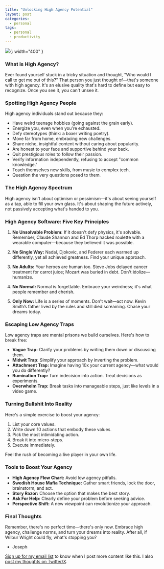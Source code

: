 ```yaml
---
title: "Unlocking High Agency Potential"
layout: post
categories:
  - personal
tags:
  - personal
  - productivity
---
```

![](/assets/images/high_agency_banner.png){: width="400" }
### What is High Agency?

Ever found yourself stuck in a tricky situation and thought, "Who would I call to get me out of this?" That person you just thought of—that's someone with high agency. It's an elusive quality that's hard to define but easy to recognize. Once you see it, you can't unsee it.

### Spotting High Agency People

High agency individuals stand out because they:

- Have weird teenage hobbies (going against the grain early).
- Energize you, even when you're exhausted.
- Defy stereotypes (think: a boxer writing poetry).
- Move far from home, embracing new challenges.
- Share niche, insightful content without caring about popularity.
- Are honest to your face and supportive behind your back.
- Quit prestigious roles to follow their passion.
- Verify information independently, refusing to accept "common knowledge."
- Teach themselves new skills, from music to complex tech.
- Question the very questions posed to them.

### The High Agency Spectrum

High agency isn't about optimism or pessimism—it's about seeing yourself as a tap, able to fill your own glass. It's about shaping the future actively, not passively accepting what's handed to you.

### High Agency Software: Five Key Principles

1. **No Unsolvable Problem:** If it doesn't defy physics, it's solvable. Remember, Claude Shannon and Ed Thorp hacked roulette with a wearable computer—because they believed it was possible.

2. **No Single Way:** Nadal, Djokovic, and Federer each warmed up differently, yet all achieved greatness. Find your unique approach.

3. **No Adults:** Your heroes are human too. Steve Jobs delayed cancer treatment for carrot juice; Mozart was buried in debt. Don't idolize—humanize.

4. **No Normal:** Normal is forgettable. Embrace your weirdness; it's what people remember and cherish.

5. **Only Now:** Life is a series of moments. Don't wait—act now. Kevin Smith’s father lived by the rules and still died screaming. Chase your dreams today.

### Escaping Low Agency Traps

Low agency traps are mental prisons we build ourselves. Here's how to break free:

- **Vague Trap:** Clarify your problems by writing them down or discussing them.
- **Midwit Trap:** Simplify your approach by inverting the problem.
- **Attachment Trap:** Imagine having 10x your current agency—what would you do differently?
- **Rumination Trap:** Turn indecision into action. Treat decisions as experiments.
- **Overwhelm Trap:** Break tasks into manageable steps, just like levels in a video game.

### Turning Bullshit Into Reality

Here's a simple exercise to boost your agency:

1. List your core values.
2. Write down 10 actions that embody these values.
3. Pick the most intimidating action.
4. Break it into micro-steps.
5. Execute immediately.

Feel the rush of becoming a live player in your own life.

### Tools to Boost Your Agency

- **High Agency Flow Chart:** Avoid low agency pitfalls.
- **Swedish House Mafia Technique:** Gather smart friends, lock the door, brainstorm, and act.
- **Story Razor:** Choose the option that makes the best story.
- **Ask For Help:** Clearly define your problem before seeking advice.
- **Perspective Shift:** A new viewpoint can revolutionize your approach.

### Final Thoughts

Remember, there's no perfect time—there's only now. Embrace high agency, challenge norms, and turn your dreams into reality. After all, if Wilbur Wright could fly, what's stopping you?

- Joseph

[Sign up for my email list](https://thacker.beehiiv.com/subscribe) to know when I post more content like this.
I also [post my thoughts on Twitter/X](https://x.com/rez0__).

<meta name="twitter:card" content="summary_large_image" />
<meta name="twitter:site" content="@rez0__" />
<meta name="twitter:creator" content="@rez0__" />
<meta property="og:url" content="https://josephthacker.com/personal/2025/03/28/unlocking-high-agency-potential.html" />
<meta property="og:title" content="Unlocking High Agency Potential" />
<meta property="og:description" content="Learn to recognize high agency people and cultivate high agency in yourself through proven strategies." />
<meta property="og:image" content="https://josephthacker.com/assets/images/high_agency_banner.png" />
